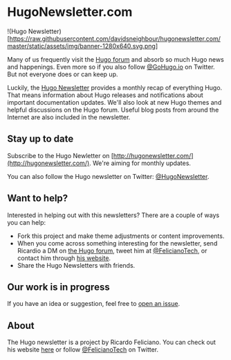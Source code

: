 # HugoNewsletter.com

!(Hugo Newsletter)[https://raw.githubusercontent.com/davidsneighbour/hugonewsletter.com/master/static/assets/img/banner-1280x640.svg.png]

Many of us frequently visit the [Hugo forum](https://discourse.gohugo.io) and absorb so much Hugo news and happenings. Even more so if you also follow [@GoHugo.io](https://twitter.com/GoHugoIO) on Twitter. But not everyone does or can keep up.

Luckily, the [Hugo Newsletter](http://hugonewsletter.com/) provides a monthly recap of everything Hugo. That means information about Hugo releases and notifications about important documentation updates. We'll also look at new Hugo themes and helpful discussions on the Hugo forum. Useful blog posts from around the Internet are also included in the newsletter.

## Stay up to date

Subscribe to the Hugo Newletter on [http://hugonewsletter.com/](http://hugonewsletter.com/). We're aiming for monthly updates.

You can also follow the Hugo newsletter on Twitter: [@HugoNewsletter](https://twitter.com/HugoNewsletter).

## Want to help?

Interested in helping out with this newsletters? There are a couple of ways you can help:

- Fork this project and make theme adjustments or content improvements.
- When you come across something interesting for the newsletter, send Ricardio a DM on [the Hugo forum](https://discourse.gohugo.io/u/FelicianoTech), tweet him at [@FelicianoTech](https://twitter.com/FelicianoTech), or contact him through [his website](https://feliciano.tech/).
- Share the Hugo Newsletters with friends.

## Our work is in progress

If you have an idea or suggestion, feel free to [open an issue](https://github.com/davidsneighbour/hugonewsletter.com/issues/new).

## About

The Hugo newsletter is a project by Ricardo Feliciano. You can check out his website [here](https://feliciano.tech/) or follow [@FelicianoTech](https://twitter.com/FelicianoTech) on Twitter.


